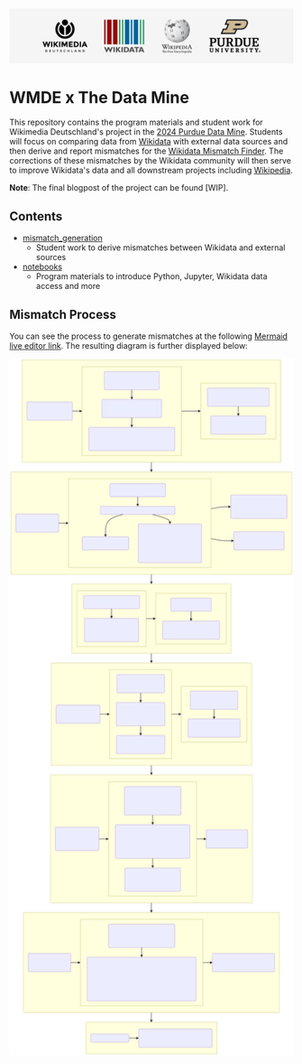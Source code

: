 <div align="center">
  <a href="https://github.com/Wikidata/Purdue-Data-Mine-2024"><img src="https://raw.githubusercontent.com/Wikidata/Purdue-Data-Mine-2024/main/.github/Resources/WMDE_PDM_2024_GitHubBanner.png" width=1024 alt="Project Banner"></a>
</div>

# WMDE x The Data Mine

This repository contains the program materials and student work for Wikimedia Deutschland's project in the [2024 Purdue Data Mine](https://datamine.purdue.edu/). Students will focus on comparing data from [Wikidata](https://www.wikidata.org/) with external data sources and then derive and report mismatches for the [Wikidata Mismatch Finder](https://www.wikidata.org/wiki/Wikidata:Mismatch_Finder). The corrections of these mismatches by the Wikidata community will then serve to improve Wikidata's data and all downstream projects including [Wikipedia](https://www.wikipedia.org/).

**Note**: The final blogpost of the project can be found [WIP].

## **Contents**

- [mismatch_generation](https://github.com/Wikidata/Purdue-Data-Mine-2024/tree/main/mismatch_generation)
  - Student work to derive mismatches between Wikidata and external sources
- [notebooks](https://github.com/Wikidata/Purdue-Data-Mine-2024/tree/main/notebooks)
  - Program materials to introduce Python, Jupyter, Wikidata data access and more

## Mismatch Process

You can see the process to generate mismatches at the following [Mermaid live editor link](https://mermaid.live/edit#pako:eNqFWNtu5DYS_RWiH3Y8gG2sL5kB_LCAb7Mw4Ak8tpN5iPaBktjdXEuklqJsd4IA-ZDdn8uXpKpIiqRa3euHGbVEFuty6lQVf1tUuhaLi8XK8G7Nnm8K1Q-l-_GzMHK5KRSDv1oaUVmpFXu-cm_w7-agWHzRhol33naNOGRyyfRgWLXWvVCs5paXvBdM9uzr0MvqynCpfj2MAt4Ee9NDU7NecFOt2RKE_fnHfx8ukuWMq5otJfzTGd0JY6Xoo4RGvgjckm4wohF47MrooWN3N-zg4fzs08c___gfs2tuYY96SURw9l2-SFSW8aYcWmY1vMs0wNfF4mPccw2Wfxes4ipVHX6JdyuM4g0cG1d7xTes3DC76aRasYeL-Fkq0EuwJydIu1-jTm-i7KUV2fFXcLwLj7NoPFXWQlm5lML0W8eD36L9UT7IbpPFb9KuSYExeuJd9haVDFtIFaHqBCt3Ucg8VL6Axo-DAsf-ZxBmg1bSw_GbF3qszSour_QAdoCf1vqNtVxtnJpszV8FahdXJg6Pfl7C9jrz2O3EY5w12jK93OkHbgQ5StSIB9ozeoT3hFyubFxPuIdcwtWlYEMvlkPjUBGOgtAYBO-2-06mrrt_jJLTPMS_u1zRS7Dseq016hVVJIXXPMsUQD1qN1oMz5VuO7A0xSKo3HJSgq8A_b2d0fdRONTvi7hbAcp5XH-48br9yFvBLh_uPiCmeMgfoVZS5Sg3_pQTxI5_RoqRZBlmG0iBjXWnZRqKA85-erzHEGF-Dj3FhFeV6Hty0MfslG4oG1nBEV85UEk_GAIYiQbecl-bxP1OkCwbwQ4UBLbjss4lDkovl7KSvAGpz15WyzeIC1AI2CquwG9ATEn-rQVo0OtWlLrekKF9BU7vEIg-LRPUGbSvRrG8oUSwEjKkFXatCbgrkTiGor40umWRViYwgzPAam_80B1ZfQS7gMLVLEYOWW9l0wCLm5f-kKgaVQchKslmAiPGAhyAWS9RYwt28UbMoOt0XzZgJcCygwUBrACvxuBmxBBS4YMLOujlEZGyDKEfAUW0FzLjQ5_FM0c7eWAJHpqg0lLgwGuQhUPbTax_Qy_xpgE6GygLa_2mGs3rdJ1AigCrE6YB4lCVIMcC2OLilsCqHTc-3j49Q7aAa3ubqy6XP2qn6r3WLxA5OBkKGxArZw8bAIkCXigNN5uZaNXosdLBL4snFd0rwQcoNUByT1BmZ8J4IyooR_sooi1Bsdv3i6zY9lZD4gP_Wiw76ImkYfBBpJ6hJvmzLJZsTguXi7L7OMkKWJUokfnQnYMk5CyCFJUQckehm26HBqFpaWUPqVKtwSTImhk3XVqoCuVg93pKvO_2FOKGCl4WI8paKDrIDM4bqNLoiVqnXRQVNACogwYQVC1AI5KBXdPBw8nfP30-y1mOWxvy0DmEB0Pg2BzVs67a9sTZvrxP0URlL7otl_IsQnDnXflmgPawfcP_WeeSIFRuoEvC_wQdzi9oSsiy7bTBUg9lp2fUCGqkA8_DmdsQFKfBcSgR-hYXJsx9u5m0hVnb4XYo1jVDEmlpXV67qodq-PqVlQnXduFXWh9YKlXNgmEIc_Qg9DMWvUFNmFaC2iOqHduhJeWW0sAuq-PnFwVkh_2b9ytS1UzUr9PUmQ8ZQubE11Ij7GAUFBBd_huWunK2ZXArV2uL5YYs9UxXS1gPOZjwGKjca2oR8OMvgPwXsQHI_2sEgwbLMy-hMiN88OAcO9MKPernaKRO0iR1VihFWR2a8db5vhxxcAPl_pmoMmqwXRoTXHukRn3cCMdL_Zo3ZTG9aA4Kwcu1_HZ30-8nfkyB72HUSEktzJIzQ2KJKMMuB5V2SMaZIM9XmhAmA6EnQD8Jnn_MGi7Mqp2MhyuzWiANKH6nmMtvaHtqaHuWkQTzMSUZ8k6O2e32lBZHltDsAkLg_wa-TSoyTW3ZZEgpScNJzMO46fSYYb5EuI1HBSTqpBW6fRcVLuLs6eHy8dt9HNMy5Ixnf6PPT8K8SmhPIBbf7sUr2EOdDTWRmd8w0xJcUuLppbMggmXMlzii0KyWjmI76AejGLw-WpqTs828AagiudAW5b0qJrISBsvn_63dP-zLRuCDxOR8zpyAdjpszsXTs780bOfwtjW7-943C8XE3ZRQVI_wIVc172O9D3vhTQinpUqCbE8qjnPnrwrQufvoQbolpy7VBHd5ZWjiyFMqeNcVUVdBw33KeDMQa1Tg4iwYWcr81Isg0Dvc8TttLQX4gLie2u9wl-FDhkNTWl3Qe2ldcNqFcWRa3eO-s6jF3NFBXISyN2vSKuwec3D3K28GkV3qjMvPj9kdjTObuLIniOK4C_2PhFdgDON17XuiRrxyZdPBMMFtia0E1RifTu6CbfyFpy8NXgqM2ikhkKCctHygcdAYC_BD3r_5zyDE6GGVTGwEIr10zTJBXdS7735C8-7Gugnj8rxhd9OYYwlvAE_aElcoxihv58OnfRziQ3fqiQQVC9HcbjV24X6LIIJ-WZ-RXC_F_HS9VA_HB0h-DWHDBhYsAyygDOCGvDmE2bDpjzufjTAWG9FpDJHfICYUuMELtBlMwM5KG_TNjO8-7_edgoqEHHztnkj_DIjxGILk9dPPcXtyHaTBp50GAT6DENDQsKMD3uGYZmiz2xHWQZzogqpmQ4dDPm70LDHxX35xRIvR2W5Xqmt6b3jFjo7-wa4LdU0PN4W6pYcvhbqkh3Bl6O90jvCdvzYcL9VoYbjY8NcY-MrdeLG_JddYhaJswK_xLmS8-zg6IurDr3Qvkn9SOvlKlxGF8hM1vWzLQkFG0bN4L5SfsfFnMuLRaEIvaX5yCp3SC5rnCoVpQb9pWCiUvwLDN65lpamG_BbKJnUh-AbwA0pBZXUKgXgkWfzhiiX-6w9H5ihUoBmyyhcrpwImK_Pudml0l6yFYBbKQ8LpSsAslLMNZLjNMAmf0QO0--f0AJ3GD_QAdPGJHj4vDhetAIKU9eJi8RuiqFgAYlogmQt4rLl5KRaF-h3W8cHqp42qFhfWDOJwMXSYgTeSQxq17uXvfwE2cWie). The resulting diagram is further displayed below:

<div align="center">
  <a href="https://raw.githubusercontent.com/Wikidata/Purdue-Data-Mine-2024/main/.github/resources/Mismatch_Process_Diagram.svg"><img src="https://raw.githubusercontent.com/Wikidata/Purdue-Data-Mine-2024/main/.github/resources/Mismatch_Process_Diagram.svg" width=1024 alt="Mismatch generation process"></a>
</div>
